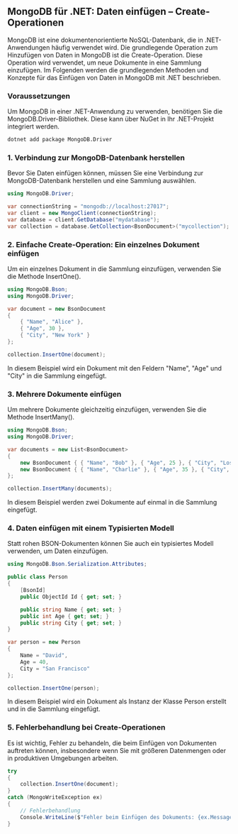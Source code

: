 ## MongoDB für .NET: Daten einfügen – Create-Operationen

MongoDB ist eine dokumentenorientierte NoSQL-Datenbank, die in .NET-Anwendungen häufig verwendet wird. Die grundlegende Operation zum Hinzufügen von Daten in MongoDB ist die Create-Operation. Diese Operation wird verwendet, um neue Dokumente in eine Sammlung einzufügen. Im Folgenden werden die grundlegenden Methoden und Konzepte für das Einfügen von Daten in MongoDB mit .NET beschrieben.

### Voraussetzungen

Um MongoDB in einer .NET-Anwendung zu verwenden, benötigen Sie die MongoDB.Driver-Bibliothek. Diese kann über NuGet in Ihr .NET-Projekt integriert werden.

```bash
dotnet add package MongoDB.Driver
```

### 1. Verbindung zur MongoDB-Datenbank herstellen
Bevor Sie Daten einfügen können, müssen Sie eine Verbindung zur MongoDB-Datenbank herstellen und eine Sammlung auswählen.

```csharp
using MongoDB.Driver;

var connectionString = "mongodb://localhost:27017";
var client = new MongoClient(connectionString);
var database = client.GetDatabase("mydatabase");
var collection = database.GetCollection<BsonDocument>("mycollection");

```

### 2. Einfache Create-Operation: Ein einzelnes Dokument einfügen
Um ein einzelnes Dokument in die Sammlung einzufügen, verwenden Sie die Methode InsertOne().

```csharp
using MongoDB.Bson;
using MongoDB.Driver;

var document = new BsonDocument
{
    { "Name", "Alice" },
    { "Age", 30 },
    { "City", "New York" }
};

collection.InsertOne(document);

```

In diesem Beispiel wird ein Dokument mit den Feldern "Name", "Age" und "City" in die Sammlung eingefügt.

### 3. Mehrere Dokumente einfügen
Um mehrere Dokumente gleichzeitig einzufügen, verwenden Sie die Methode InsertMany().

```csharp
using MongoDB.Bson;
using MongoDB.Driver;

var documents = new List<BsonDocument>
{
    new BsonDocument { { "Name", "Bob" }, { "Age", 25 }, { "City", "Los Angeles" } },
    new BsonDocument { { "Name", "Charlie" }, { "Age", 35 }, { "City", "Chicago" } }
};

collection.InsertMany(documents);

```

In diesem Beispiel werden zwei Dokumente auf einmal in die Sammlung eingefügt.

### 4. Daten einfügen mit einem Typisierten Modell
Statt rohen BSON-Dokumenten können Sie auch ein typisiertes Modell verwenden, um Daten einzufügen.

```csharp
using MongoDB.Bson.Serialization.Attributes;

public class Person
{
    [BsonId]
    public ObjectId Id { get; set; }

    public string Name { get; set; }
    public int Age { get; set; }
    public string City { get; set; }
}

var person = new Person
{
    Name = "David",
    Age = 40,
    City = "San Francisco"
};

collection.InsertOne(person);

```

In diesem Beispiel wird ein Dokument als Instanz der Klasse Person erstellt und in die Sammlung eingefügt.

### 5. Fehlerbehandlung bei Create-Operationen
Es ist wichtig, Fehler zu behandeln, die beim Einfügen von Dokumenten auftreten können, insbesondere wenn Sie mit größeren Datenmengen oder in produktiven Umgebungen arbeiten.

```csharp
try
{
    collection.InsertOne(document);
}
catch (MongoWriteException ex)
{
    // Fehlerbehandlung
    Console.WriteLine($"Fehler beim Einfügen des Dokuments: {ex.Message}");
}

```